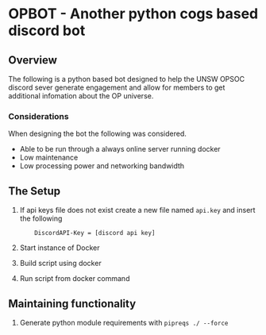 # OPBOT - Another python cogs based discord bot

## Overview

The following is a python based bot designed to help the UNSW OPSOC discord sever generate engagement and allow for members to get additional infomation about the OP universe.

### Considerations

When designing the bot the following was considered.

- Able to be run through a always online server running docker
- Low maintenance
- Low processing power and networking bandwidth

## The Setup

1. If api keys file does not exist create a new file named ```api.key``` and insert the following
    ```
        DiscordAPI-Key = [discord api key]
    ```

2. Start instance of Docker
3. Build script using docker
4. Run script from docker command

## Maintaining functionality

1. Generate python module requirements with
    ```pipreqs ./ --force```
